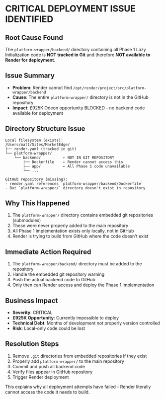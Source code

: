 # CRITICAL DEPLOYMENT ISSUE IDENTIFIED

## Root Cause Found
The `platform-wrapper/backend/` directory containing all Phase 1 Lazy Initialization code is **NOT tracked in Git** and therefore **NOT available to Render for deployment**.

## Issue Summary
- **Problem**: Render cannot find `/opt/render/project/src/platform-wrapper/backend`
- **Cause**: The entire `platform-wrapper/` directory is not in the GitHub repository
- **Impact**: £925K Odeon opportunity BLOCKED - no backend code available for deployment

## Directory Structure Issue
```
Local filesystem (exists):
/Users/matt/Sites/MarketEdge/
├── render.yaml (tracked in git)
└── platform-wrapper/
    └── backend/          ← NOT IN GIT REPOSITORY
        ├── Dockerfile    ← Render cannot access this
        ├── app/          ← All Phase 1 code unavailable
        └── ...

GitHub repository (missing):
- render.yaml references `platform-wrapper/backend/Dockerfile`
- But `platform-wrapper/` directory doesn't exist in repository
```

## Why This Happened
1. The `platform-wrapper/` directory contains embedded git repositories (submodules)
2. These were never properly added to the main repository
3. All Phase 1 implementation exists only locally, not in GitHub
4. Render is trying to build from GitHub where the code doesn't exist

## Immediate Action Required
1. The `platform-wrapper/backend/` directory must be added to the repository
2. Handle the embedded git repository warning
3. Push the actual backend code to GitHub
4. Only then can Render access and deploy the Phase 1 implementation

## Business Impact
- **Severity**: CRITICAL
- **£925K Opportunity**: Currently impossible to deploy
- **Technical Debt**: Months of development not properly version controlled
- **Risk**: Local-only code could be lost

## Resolution Steps
1. Remove `.git` directories from embedded repositories if they exist
2. Properly add `platform-wrapper/` to the main repository
3. Commit and push all backend code
4. Verify files appear in GitHub repository
5. Trigger Render deployment

This explains why all deployment attempts have failed - Render literally cannot access the code it needs to build.